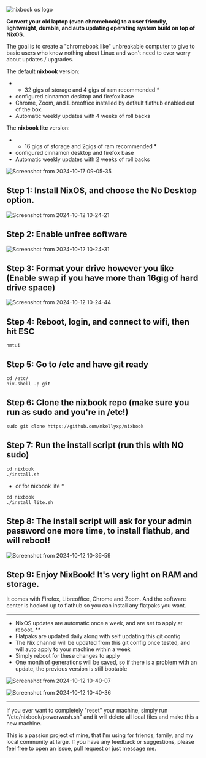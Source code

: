 ![nixbook os logo](https://github.com/user-attachments/assets/8511e040-ebf0-4090-b920-c051b23fcc9c)

**Convert your old laptop (even chromebook) to a user friendly, lightweight, durable, and auto updating operating system build on top of NixOS.**

The goal is to create a "chromebook like" unbreakable computer to give to basic users who know nothing about Linux and won't need to ever worry about updates / upgrades.

The default **nixbook** version:
- * 32 gigs of storage and 4 gigs of ram recommended *
- configured cinnamon desktop and firefox base
- Chrome, Zoom, and Libreoffice installed by default flathub enabled out of the box.
- Automatic weekly updates with 4 weeks of roll backs


The **nixbook lite** version:
- * 16 gigs of storage and 2gigs of ram recommended *
- configured cinnamon desktop and firefox base
- Automatic weekly updates with 2 weeks of roll backs
  

![Screenshot from 2024-10-17 09-05-35](https://github.com/user-attachments/assets/5564c57f-078b-429b-923f-49c2f215a907)


## Step 1:  Install NixOS, and choose the No Desktop option.

![Screenshot from 2024-10-12 10-24-21](https://github.com/user-attachments/assets/865760ec-fcd1-4133-be35-5fb5cf0e6638)


## Step 2:  Enable unfree software

![Screenshot from 2024-10-12 10-24-31](https://github.com/user-attachments/assets/77b02843-4c3e-409c-82dc-7579578b2582)


## Step 3:  Format your drive however you like (Enable swap if you have more than 16gig of hard drive space)

![Screenshot from 2024-10-12 10-24-44](https://github.com/user-attachments/assets/968111d9-c018-4be5-8aaa-ee5c647b2617)


## Step 4:  Reboot, login, and connect to wifi, then hit ESC

```
nmtui
```


## Step 5:  Go to /etc and have git ready
```
cd /etc/
nix-shell -p git
```


## Step 6:  Clone the nixbook repo  (make sure you run as sudo and you're in /etc!)
```
sudo git clone https://github.com/mkellyxp/nixbook
```

## Step 7:  Run the install script (run this with NO sudo)
```
cd nixbook
./install.sh
```

* or for nixbook lite *
```
cd nixbook
./install_lite.sh
```


## Step 8:  The install script will ask for your admin password one more time, to install flathub, and will reboot!

![Screenshot from 2024-10-12 10-36-59](https://github.com/user-attachments/assets/9c5cbec7-2d84-4047-a364-addd67b0d074)


## Step 9:  Enjoy NixBook!  It's very light on RAM and storage.

It comes with Firefox, Libreoffice, Chrome and Zoom.  And the software center is hooked up to flathub so you can install any flatpaks you want.

---

- NixOS updates are automatic once a week, and are set to apply at reboot. **
- Flatpaks are updated daily along with self updating this git config
- The Nix channel will be updated from this git config once tested, and will auto apply to your machine within a week
- Simply reboot for these changes to apply
- One month of generations will be saved, so if there is a problem with an update, the previous version is still bootable


![Screenshot from 2024-10-12 10-40-07](https://github.com/user-attachments/assets/3540074a-e11e-4a88-a812-4ef3d4c83f0b)

![Screenshot from 2024-10-12 10-40-36](https://github.com/user-attachments/assets/6f62f3da-4a4c-464a-b75b-2046ff4d9162)


---

If you ever want to completely "reset" your machine, simply run "/etc/nixbook/powerwash.sh" and it will delete all local files and make this a new machine.

This is a passion project of mine, that I'm using for friends, family, and my local community at large.  If you have any feedback or suggestions, please feel free to open an issue, pull request or just message me.
